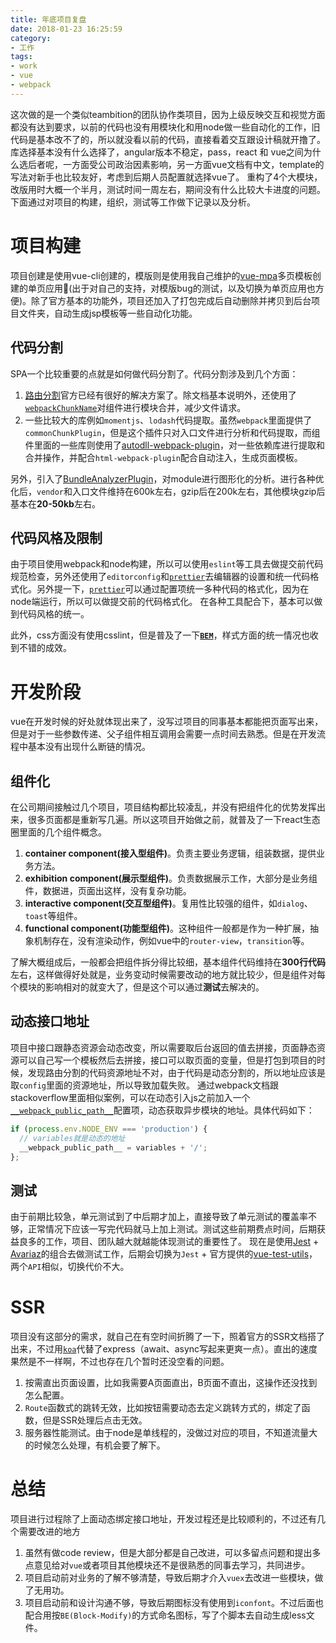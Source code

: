 ```yaml
---
title: 年底项目复盘
date: 2018-01-23 16:25:59
category:
- 工作
tags:
- work
- vue
- webpack
---
```


这次做的是一个类似teambition的团队协作类项目，因为上级反映交互和视觉方面都没有达到要求，以前的代码也没有用模块化和用node做一些自动化的工作，旧代码是基本改不了的，所以就没看以前的代码，直接看着交互跟设计稿就开撸了。
库选择基本没有什么选择了，angular版本不稳定，pass，react 和 vue之间为什么选后者呢，一方面受公司政治因素影响，另一方面vue文档有中文，template的写法对新手也比较友好，考虑到后期人员配置就选择vue了。
重构了4个大模块，改版用时大概一个半月，测试时间一周左右，期间没有什么比较大卡进度的问题。下面通过对项目的构建，组织，测试等工作做下记录以及分析。

# 项目构建
项目创建是使用vue-cli创建的，模版则是使用我自己维护的[vue-mpa](https://github.com/kitwon/vue-mpa)多页模板创建的单页应用🤩(出于对自己的支持，对模版bug的测试，以及切换为单页应用也方便)。除了官方基本的功能外，项目还加入了打包完成后自动删除并拷贝到后台项目文件夹，自动生成jsp模板等一些自动化功能。

## 代码分割
SPA一个比较重要的点就是如何做代码分割了。代码分割涉及到几个方面：
1. [路由分割](https://router.vuejs.org/zh-cn/advanced/lazy-loading.html)官方已经有很好的解决方案了。除文档基本说明外，还使用了[`webpackChunkName`](https://doc.webpack-china.org/api/module-methods/#import-)对组件进行模块合并，减少文件请求。
2. 一些比较大的库例如`momentjs`、`lodash`代码提取。虽然`webpack`里面提供了`commonChunkPlugin`，但是这个插件只对入口文件进行分析和代码提取，而组件里面的一些库则使用了[autodll-webpack-plugin](https://github.com/asfktz/autodll-webpack-plugin)，对一些依赖库进行提取和合并操作，并配合`html-webpack-plugin`配合自动注入，生成页面模板。

另外，引入了[BundleAnalyzerPlugin](https://github.com/webpack-contrib/webpack-bundle-analyzer)，对module进行图形化的分析。进行各种优化后，`vendor`和入口文件维持在600k左右，gzip后在200k左右，其他模块gzip后基本在**20-50kb**左右。


## 代码风格及限制
由于项目使用webpack和node构建，所以可以使用`eslint`等工具去做提交前代码规范检查，另外还使用了`editorconfig`和[`prettier`](https://github.com/prettier/prettier)去编辑器的设置和统一代码格式化。另外提一下，[`prettier`](https://github.com/prettier/prettier)可以通过配置项统一多种代码的格式化，因为在node端运行，所以可以做提交前的代码格式化。
在各种工具配合下，基本可以做到代码风格的统一。

此外，css方面没有使用csslint，但是普及了一下[**`BEM`**](http://getbem.com/)，样式方面的统一情况也收到不错的成效。

# 开发阶段
vue在开发时候的好处就体现出来了，没写过项目的同事基本都能把页面写出来，但是对于一些参数传递、父子组件相互调用会需要一点时间去熟悉。但是在开发流程中基本没有出现什么断链的情况。

## 组件化
在公司期间接触过几个项目，项目结构都比较凌乱，并没有把组件化的优势发挥出来，很多页面都是重新写几遍。所以这项目开始做之前，就普及了一下react生态圈里面的几个组件概念。
1. **container component(接入型组件)**。负责主要业务逻辑，组装数据，提供业务方法。
2. **exhibition component(展示型组件)**。负责数据展示工作，大部分是业务组件，数据进，页面出这样，没有复杂功能。
3. **interactive component(交互型组件)**。复用性比较强的组件，如`dialog`、`toast`等组件。
4. **functional component(功能型组件)**。这种组件一般都是作为一种扩展，抽象机制存在，没有渲染动作，例如vue中的`router-view`，`transition`等。

了解大概组成后，一般都会把组件拆分得比较细，基本组件代码维持在**300行代码**左右，这样做得好处就是，业务变动时候需要改动的地方就比较少，但是组件对每个模块的影响相对的就变大了，但是这个可以通过**测试**去解决的。

## 动态接口地址
项目中接口跟静态资源会动态改变，所以需要取后台返回的值去拼接，页面静态资源可以自己写一个模板然后去拼接，接口可以取页面的变量，但是打包到项目的时候，发现路由分割的代码资源地址不对，由于代码是动态分割的，所以地址应该是取`config`里面的资源地址，所以导致加载失败。
通过webpack文档跟stackoverflow里面相似案例，可以在动态引入js之前加入一个[`__webpack_public_path__`](https://webpack.js.org/api/module-variables/#__webpack_public_path__-webpack-specific-)配置项，动态获取异步模块的地址。具体代码如下：
```javascript
if (process.env.NODE_ENV === 'production') {
  // variables就是动态的地址
  __webpack_public_path__ = variables + '/';
};
```

## 测试
由于前期比较急，单元测试到了中后期才加上，直接导致了单元测试的覆盖率不够，正常情况下应该一写完代码就马上加上测试。测试这些前期费点时间，后期获益良多的工作，项目、团队越大就越能体现测试的重要性了。
现在是使用[Jest](https://facebook.github.io/jest/) + [Avariaz](https://eddyerburgh.gitbooks.io/avoriaz/content/)的组合去做测试工作，后期会切换为`Jest` + 官方提供的[vue-test-utils](https://vue-test-utils.vuejs.org/zh-cn/)，两个`API`相似，切换代价不大。

# SSR
项目没有这部分的需求，就自己在有空时间折腾了一下，照着官方的SSR文档搭了出来，不过用[`koa`](http://koajs.com/)代替了express（await、async写起来更爽一点）。直出的速度果然是不一样啊，不过也存在几个暂时还没空看的问题。
1. 按需直出页面设置，比如我需要A页面直出，B页面不直出，这操作还没找到怎么配置。
2. `Route`函数式的跳转无效，比如按钮需要动态去定义跳转方式的，绑定了函数，但是SSR处理后点击无效。
3. 服务器性能测试。由于node是单线程的，没做过对应的项目，不知道流量大的时候怎么处理，有机会要了解下。

# 总结
项目进行过程除了上面动态绑定接口地址，开发过程还是比较顺利的，不过还有几个需要改进的地方
1. 虽然有做code review，但是大部分都是自己改进，可以多留点问题和提出多点意见给对`vue`或者项目其他模块还不是很熟悉的同事去学习，共同进步。
2. 项目启动前对业务的了解不够清楚，导致后期才介入`vuex`去改进一些模块，做了无用功。
3. 项目启动前和设计沟通不够，导致后期图标没有使用到`iconfont`。不过后面也配合用按`BE(Block-Modify)`的方式命名图标，写了个脚本去自动生成less文件。